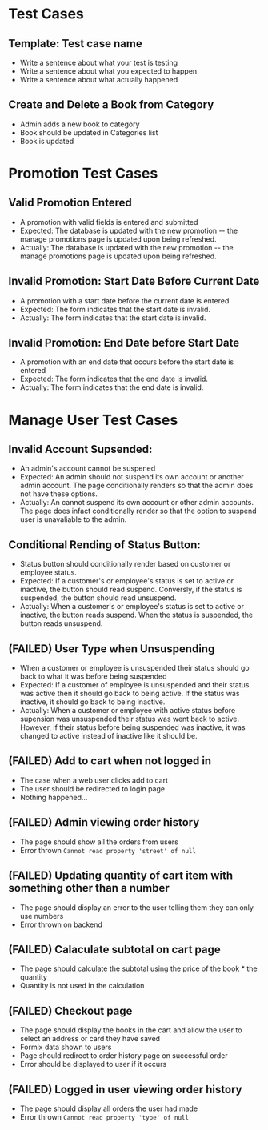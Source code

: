 # Test Cases
## Template: Test case name
- Write a sentence about what your test is testing
- Write a sentence about what you expected to happen
- Write a sentence about what actually happened

## Create and Delete a Book from Category
- Admin adds a new book to category
- Book should be updated in Categories list
- Book is updated

# Promotion Test Cases
## Valid Promotion Entered
- A promotion with valid fields is entered and submitted
- Expected: The database is updated with the new promotion -- the manage promotions page is updated upon being refreshed.
- Actually: The database is updated with the new promotion -- the manage promotions page is updated upon being refreshed.
## Invalid Promotion: Start Date Before Current Date
- A promotion with a start date before the current date is entered
- Expected: The form indicates that the start date is invalid.
- Actually: The form indicates that the start date is invalid.
## Invalid Promotion: End Date before Start Date
- A promotion with an end date that occurs before the start date is entered
- Expected: The form indicates that the end date is invalid.
- Actually: The form indicates that the end date is invalid.

# Manage User Test Cases
## Invalid Account Supsended:
- An admin's account cannot be suspened
- Expected: An admin should not suspend its own account or another admin account. The page conditionally renders so that the admin does not have these options.
- Actually: An cannot suspend its own account or other admin accounts. The page does infact conditionally render so that the option to suspend user is unavaliable to the admin.

## Conditional Rending of Status Button:
- Status button should conditionally render based on customer or employee status.
- Expected: If a customer's or employee's status is set to active or inactive, the button should read suspend. Conversly, if the status is suspended, the button should read unsuspend. 
- Actually: When a customer's or employee's status is set to active or inactive, the button reads suspend. When the status is suspended, the button reads unsuspend.

## (FAILED) User Type when Unsuspending
- When a customer or employee is unsuspended their status should go back to what it was before being suspended
- Expected: If a customer of employee is unsuspended and their status was active then it should go back to being active. If the status was inactive, it should go back to being inactive. 
- Actually: When a customer or employee with active status before supension was unsuspended their status was went back to active. However, if their status before being suspended was inactive, it was changed to active instead of inactive like it should be. 

## (FAILED) Add to cart when not logged in
- The case when a web user clicks add to cart
- The user should be redirected to login page
- Nothing happened...

## (FAILED) Admin viewing order history
- The page should show all the orders from users
- Error thrown `Cannot read property 'street' of null`

## (FAILED) Updating quantity of cart item with something other than a number
- The page should display an error to the user telling them they can only use numbers
- Error thrown on backend

## (FAILED) Calaculate subtotal on cart page
- The page should calculate the subtotal using the price of the book * the quantity
- Quantity is not used in the calculation

## (FAILED) Checkout page
- The page should display the books in the cart and allow the user to select an address or card they have saved
- Formix data shown to users
- Page should redirect to order history page on successful order
- Error should be displayed to user if it occurs

## (FAILED) Logged in user viewing order history
- The page should display all orders the user had made
- Error thrown `Cannot read property 'type' of null`
